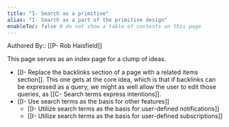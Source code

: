 ```yaml
---
title: "I- Search as a primitive"
alias: "I- Search as a part of the primitive design"
enableToc: false # do not show a table of contents on this page
---
```

Authored By:: [[P- Rob Haisfield]]

This page serves as an index page for a clump of ideas.

-   [[I- Replace the backlinks section of a page with a related items section]]. This one gets at the core idea, which is that if backlinks can be expressed as a query, we might as well allow the user to edit those queries, as [[C- Search terms express intentions]]. 
-   [[I- Use search terms as the basis for other features]]
    -   [[I- Utilize search terms as the basis for user-defined notifications]]
    -   [[I- Utilize search terms as the basis for user-defined subscriptions]]